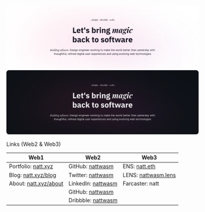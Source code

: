 ![Banner](./src/banner_light.svg#gh-light-mode-only)
![Banner](./src/banner_dark.svg#gh-dark-mode-only)

Links (Web2 & Web3)

| Web1                                           | Web2                                                       | Web3                                                  |
| ---------------------------------------------- | ---------------------------------------------------------- | ----------------------------------------------------- |
| Portfolio: [natt.xyz](http://natt.xyz)         | GitHub: [nattwasm](https://github.com/nattwasm)            | ENS: [natt.eth](https://natt.eth.co)                  |
| Blog: [natt.xyz/blog](http://natt.xyz/blog)    | Twitter: [nattwasm](https://twitter.com/nattwasm)          | LENS: [nattwasm.lens](https://lenster.xyz/u/nattwasm) |
| About: [natt.xyz/about](http://natt.xyz/about) | LinkedIn: [nattwasm](https://www.linkedin.com/in/nattwasm) | Farcaster: natt                                       |
|                                                | GitHub: [nattwasm](https://github.com/nattwasm)            |                                                       |
|                                                | Dribbble: [nattwasm](https://dribbble.com/nattwasm)        |                                                       |
